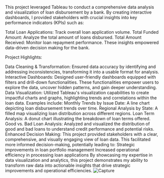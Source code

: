 This project leveraged Tableau to conduct a comprehensive data analysis and visualization of loan disbursement by a bank. By creating interactive dashboards, I provided stakeholders with crucial insights into key performance indicators (KPIs) such as:

Total Loan Applications: Track overall loan application volume.
Total Funded Amount: Analyze the total amount of loans disbursed.
Total Amount Received: Monitor loan repayment performance.
These insights empowered data-driven decision making for the bank.

Project Highlights:

Data Cleaning & Transformation: Ensured data accuracy by identifying and addressing inconsistencies, transforming it into a usable format for analysis.
Interactive Dashboards: Designed user-friendly dashboards equipped with filters and drill-down functionalities. These functionalities empower users to explore the data, uncover hidden patterns, and gain deeper understanding.
Data Visualization: Utilized Tableau's visualization capabilities to create impactful charts and graphs, highlighting trends and correlations within the loan data. Examples include:
Monthly Trends by Issue Date: A line chart depicting loan disbursement trends over time.
Regional Analysis by State: A filled map visualizing loan distribution across different regions.
Loan Term Analysis: A donut chart illustrating the breakdown of loan terms offered.
Good vs. Bad Loan Analysis: Analyzed and visualized the distribution of good and bad loans to understand credit performance and potential risks.
Enhanced Decision Making: This project provided stakeholders with a clear, comprehensive, and visually engaging view of loan data. This facilitated more informed decision-making, potentially leading to:
Strategic improvements in loan portfolio management
Increased operational efficiency in processing loan applications
By showcasing my expertise in data visualization and analytics, this project demonstrates my ability to transform raw data into actionable insights that drive strategic improvements and operational efficiencies.
![Capture](https://github.com/RahulHarshawardhan/Bank-Loan-Analysis/assets/83029331/67c98244-2ea4-4225-9ba2-f992fc430643)

